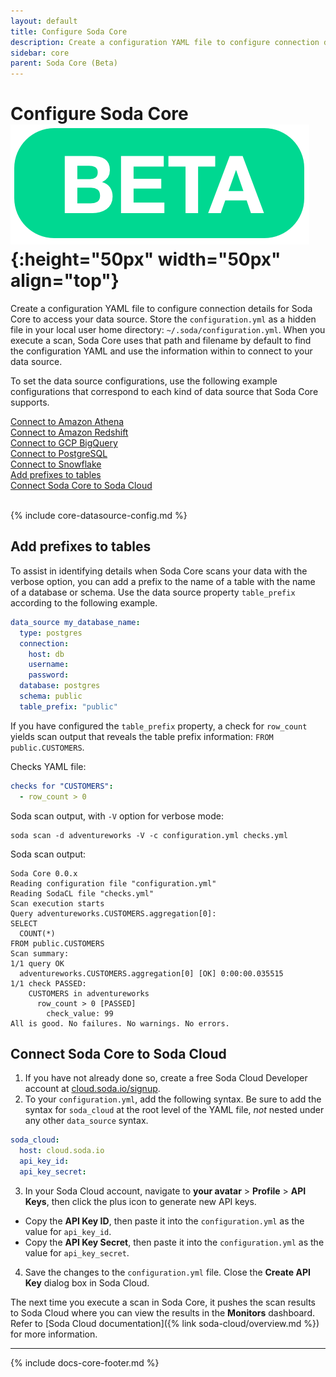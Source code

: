 ```yaml
---
layout: default
title: Configure Soda Core
description: Create a configuration YAML file to configure connection details for Soda Core (Beta) to access your data source.
sidebar: core
parent: Soda Core (Beta)
---
```


# Configure Soda Core ![beta](/assets/images/beta.png){:height="50px" width="50px" align="top"}

Create a configuration YAML file to configure connection details for Soda Core to access your data source. Store the `configuration.yml` as a hidden file in your local user home directory: `~/.soda/configuration.yml`. When you execute a scan, Soda Core uses that path and filename by default to find the configuration YAML and use the information within to connect to your data source.

To set the data source configurations, use the following example configurations that correspond to each kind of data source that Soda Core supports.

[Connect to Amazon Athena](#connect-to-amazon-athena)<br />
[Connect to Amazon Redshift](#connect-to-amazon-redshift)<br />
[Connect to GCP BigQuery](#connect-to-gcp-bigquery)<br />
[Connect to PostgreSQL](#connect-to-postgresql)<br />
[Connect to Snowflake](#connect-to-snowflake)<br />
[Add prefixes to tables](#add-prefixes-to-tables)<br />
[Connect Soda Core to Soda Cloud](#connect-soda-core-to-soda-cloud)<br />
<br />


{% include core-datasource-config.md %}

## Add prefixes to tables

To assist in identifying details when Soda Core scans your data with the verbose option, you can add a prefix to the name of a table with the name of a database or schema. Use the data source property `table_prefix` according to the following example.

```yaml
data_source my_database_name:
  type: postgres
  connection:
    host: db
    username:
    password:
  database: postgres
  schema: public
  table_prefix: "public"
```

If you have configured the `table_prefix` property, a check for `row_count` yields scan output that reveals the table prefix information: `FROM public.CUSTOMERS`.

Checks YAML file:
```yaml
checks for "CUSTOMERS":
  - row_count > 0
```

Soda scan output, with `-V` option for verbose mode:
```shell
soda scan -d adventureworks -V -c configuration.yml checks.yml
```

Soda scan output:

```shell
Soda Core 0.0.x
Reading configuration file "configuration.yml"
Reading SodaCL file "checks.yml"
Scan execution starts
Query adventureworks.CUSTOMERS.aggregation[0]:
SELECT
  COUNT(*)
FROM public.CUSTOMERS
Scan summary:
1/1 query OK
  adventureworks.CUSTOMERS.aggregation[0] [OK] 0:00:00.035515
1/1 check PASSED:
    CUSTOMERS in adventureworks
      row_count > 0 [PASSED]
        check_value: 99
All is good. No failures. No warnings. No errors.
```

## Connect Soda Core to Soda Cloud

1. If you have not already done so, create a free Soda Cloud Developer account at <a href="cloud.soda.io/signup" target="_blank">cloud.soda.io/signup</a>.
2. To your `configuration.yml`, add the following syntax. Be sure to add the syntax for `soda_cloud` at the root level of the YAML file, *not* nested under any other `data_source` syntax.
```yaml
soda_cloud:
  host: cloud.soda.io
  api_key_id:
  api_key_secret:
```
3. In your Soda Cloud account, navigate to **your avatar** > **Profile** > **API Keys**, then click the plus icon to generate new API keys.
  * Copy the **API Key ID**, then paste it into the `configuration.yml` as the value for `api_key_id`.
  * Copy the **API Key Secret**, then paste it into the `configuration.yml` as the value for `api_key_secret`.
4. Save the changes to the `configuration.yml` file. Close the **Create API Key** dialog box in Soda Cloud.

The next time you execute a scan in Soda Core, it pushes the scan results to Soda Cloud where you can view the results in the **Monitors** dashboard. Refer to [Soda Cloud documentation]({% link soda-cloud/overview.md %}) for more information.

---
{% include docs-core-footer.md %}
